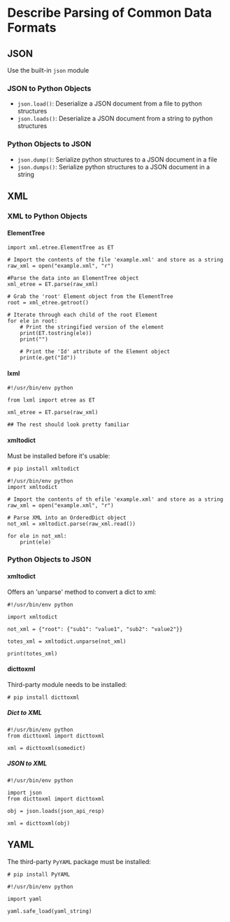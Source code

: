 # Describe Parsing of Common Data Formats

## JSON

Use the built-in `json` module

### JSON to Python Objects
- `json.load()`: Deserialize a JSON document from a file to python structures
- `json.loads()`: Deserialize a JSON document from a string to python structures

### Python Objects to JSON
- `json.dump()`: Serialize python structures to a JSON document in a file
- `json.dumps()`: Serialize python structures to a JSON document in a string

## XML

### XML to Python Objects

#### ElementTree

```
import xml.etree.ElementTree as ET

# Import the contents of the file 'example.xml' and store as a string
raw_xml = open("example.xml", "r")

#Parse the data into an ElementTree object
xml_etree = ET.parse(raw_xml)

# Grab the 'root' Element object from the ElementTree
root = xml_etree.getroot()

# Iterate through each child of the root Element
for ele in root:
    # Print the stringified version of the element
    print(ET.tostring(ele))
    print("")

    # Print the 'Id' attribute of the Element object
    print(e.get("Id"))
```

#### lxml

```
#!/usr/bin/env python

from lxml import etree as ET

xml_etree = ET.parse(raw_xml)

## The rest should look pretty familiar
```

#### xmltodict

Must be installed before it's usable:

```
# pip install xmltodict
```

```
#!/usr/bin/env python
import xmltodict

# Import the contents of th efile 'example.xml' and store as a string
raw_xml = open("example.xml", "r")

# Parse XML into an OrderedDict object
not_xml = xmltodict.parse(raw_xml.read())

for ele in not_xml:
    print(ele)
```

### Python Objects to JSON

#### xmltodict

Offers an 'unparse' method to convert a dict to xml:

```
#!/usr/bin/env python

import xmltodict

not_xml = {"root": {"sub1": "value1", "sub2": "value2"}}

totes_xml = xmltodict.unparse(not_xml)

print(totes_xml)
```

#### dicttoxml

Third-party module needs to be installed:

```
# pip install dicttoxml
```

##### Dict to XML

```
#!/usr/bin/env python
from dicttoxml import dicttoxml

xml = dicttoxml(somedict)
```

##### JSON to XML

```
#!/usr/bin/env python

import json
from dicttoxml import dicttoxml

obj = json.loads(json_api_resp)

xml = dicttoxml(obj)
```


## YAML

The third-party `PyYAML` package must be installed:

```
# pip install PyYAML
```

```
#!/usr/bin/env python

import yaml

yaml.safe_load(yaml_string)
```
